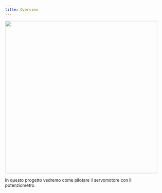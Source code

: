 ```yaml
---
title: Overview
---
```

<img src="http://projects.ebmstore.it/images/servo-potentiometer/1.jpg" alt="" style="width: 500px;"/>

In questo progetto vedremo come pilotare il servomotore con il potenziometro.